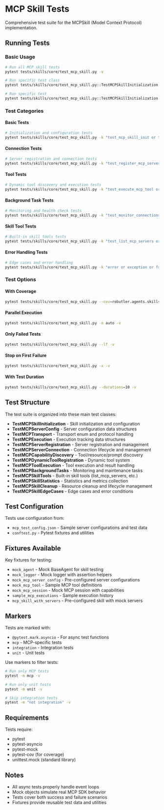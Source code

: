 # MCP Skill Tests

Comprehensive test suite for the MCPSkill (Model Context Protocol) implementation.

## Running Tests

### Basic Usage

```bash
# Run all MCP skill tests
pytest tests/skills/core/test_mcp_skill.py -v

# Run specific test class
pytest tests/skills/core/test_mcp_skill.py::TestMCPSkillInitialization -v

# Run specific test
pytest tests/skills/core/test_mcp_skill.py::TestMCPSkillInitialization::test_mcp_skill_init_default_config -v
```

### Test Categories

#### Basic Tests
```bash
# Initialization and configuration tests
pytest tests/skills/core/test_mcp_skill.py -k "test_mcp_skill_init or test_mcp_server_config or test_mcp_transport" -v
```

#### Connection Tests
```bash
# Server registration and connection tests
pytest tests/skills/core/test_mcp_skill.py -k "test_register_mcp_server or test_connect_to" -v
```

#### Tool Tests
```bash
# Dynamic tool discovery and execution tests
pytest tests/skills/core/test_mcp_skill.py -k "test_execute_mcp_tool or test_register_dynamic_tool" -v
```

#### Background Task Tests
```bash
# Monitoring and health check tests
pytest tests/skills/core/test_mcp_skill.py -k "test_monitor_connections or test_refresh_capabilities" -v
```

#### Skill Tool Tests
```bash
# Built-in skill tools tests
pytest tests/skills/core/test_mcp_skill.py -k "test_list_mcp_servers or test_show_mcp_history or test_add_mcp_server" -v
```

#### Error Handling Tests
```bash
# Edge cases and error handling
pytest tests/skills/core/test_mcp_skill.py -k "error or exception or failure" -v
```

### Test Options

#### With Coverage
```bash
pytest tests/skills/core/test_mcp_skill.py --cov=robutler.agents.skills.core.mcp --cov-report=html -v
```

#### Parallel Execution
```bash
pytest tests/skills/core/test_mcp_skill.py -n auto -v
```

#### Only Failed Tests
```bash
pytest tests/skills/core/test_mcp_skill.py --lf -v
```

#### Stop on First Failure
```bash
pytest tests/skills/core/test_mcp_skill.py -x -v
```

#### With Test Duration
```bash
pytest tests/skills/core/test_mcp_skill.py --durations=10 -v
```

## Test Structure

The test suite is organized into these main test classes:

- **TestMCPSkillInitialization** - Skill initialization and configuration
- **TestMCPServerConfig** - Server configuration data structures
- **TestMCPTransport** - Transport enum and protocol handling
- **TestMCPExecution** - Execution tracking data structures
- **TestMCPServerRegistration** - Server registration and management
- **TestMCPServerConnection** - Connection lifecycle and management
- **TestMCPCapabilityDiscovery** - Tool/resource/prompt discovery
- **TestMCPDynamicToolRegistration** - Dynamic tool system
- **TestMCPToolExecution** - Tool execution and result handling
- **TestMCPBackgroundTasks** - Monitoring and maintenance tasks
- **TestMCPSkillTools** - Built-in skill tools (list_mcp_servers, etc.)
- **TestMCPSkillStatistics** - Statistics and metrics collection
- **TestMCPSkillCleanup** - Resource cleanup and lifecycle management
- **TestMCPSkillEdgeCases** - Edge cases and error conditions

## Test Configuration

Tests use configuration from:
- `mcp_test_config.json` - Sample server configurations and test data
- `conftest.py` - Pytest fixtures and utilities

## Fixtures Available

Key fixtures for testing:
- `mock_agent` - Mock BaseAgent for skill testing
- `mock_logger` - Mock logger with assertion helpers
- `mock_mcp_server_config` - Pre-configured server configurations
- `mock_mcp_tool` - Sample MCP tool definitions
- `mock_mcp_session` - Mock MCP session with capabilities
- `sample_mcp_executions` - Sample execution history
- `mcp_skill_with_servers` - Pre-configured skill with mock servers

## Markers

Tests are marked with:
- `@pytest.mark.asyncio` - For async test functions
- `mcp` - MCP-specific tests
- `integration` - Integration tests
- `unit` - Unit tests

Use markers to filter tests:
```bash
# Run only MCP tests
pytest -m mcp -v

# Run only unit tests  
pytest -m unit -v

# Skip integration tests
pytest -m "not integration" -v
```

## Requirements

Tests require:
- pytest
- pytest-asyncio
- pytest-mock
- pytest-cov (for coverage)
- unittest.mock (standard library)

## Notes

- All async tests properly handle event loops
- Mock objects simulate real MCP SDK behavior
- Tests cover both success and failure scenarios
- Fixtures provide reusable test data and utilities 